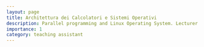 ```yaml
---
layout: page
title: Architettura dei Calcolatori e Sistemi Operativi
description: Parallel programming and Linux Operating System. Lecturer G. Pelosi
importance: 1
category: teaching assistant
---
```

